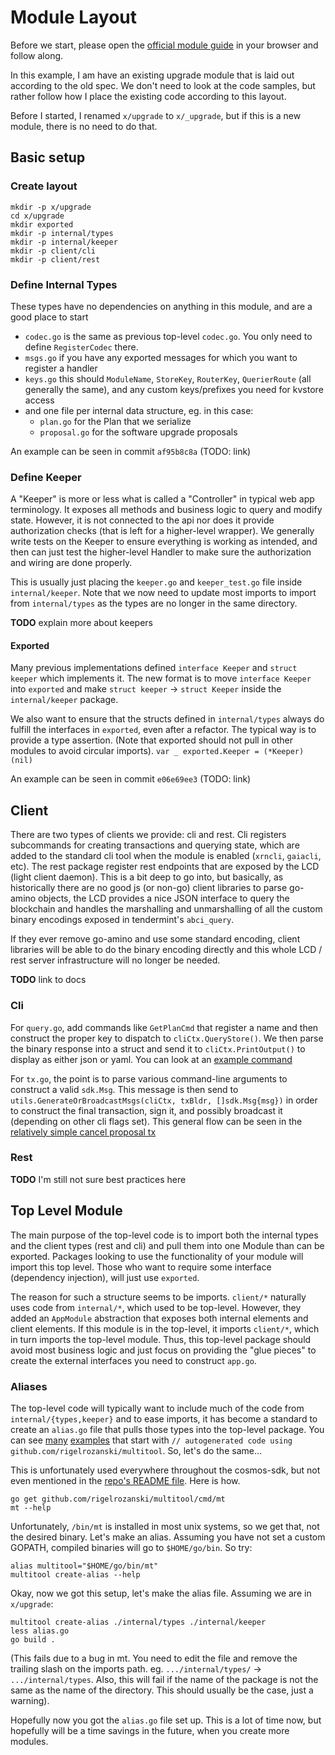 # Module Layout

Before we start, please open the 
[official module guide](https://github.com/cosmos/cosmos-sdk/blob/master/docs/building-modules/structure.md)
in your browser and follow along.

In this example, I am have an existing upgrade module that is laid out according to the old spec.
We don't need to look at the code samples, but rather follow how I place the existing code according
to this layout.

Before I started, I renamed `x/upgrade` to `x/_upgrade`, but if this is a new module, there is no
need to do that.

## Basic setup

### Create layout

```
mkdir -p x/upgrade
cd x/upgrade
mkdir exported
mkdir -p internal/types
mkdir -p internal/keeper
mkdir -p client/cli
mkdir -p client/rest
```

### Define Internal Types

These types have no dependencies on anything in this module, and are a good place to start

* `codec.go` is the same as previous top-level `codec.go`. You only need to define `RegisterCodec` there.
* `msgs.go` if you have any exported messages for which you want to register a handler
* `keys.go` this should `ModuleName`, `StoreKey`, `RouterKey`, `QuerierRoute` (all generally the same), and any custom keys/prefixes you need for kvstore access
* and one file per internal data structure, eg. in this case:
    * `plan.go` for the Plan that we serialize
    * `proposal.go` for the software upgrade proposals

An example can be seen in commit `af95b8c8a` (TODO: link)

### Define Keeper

A "Keeper" is more or less what is called a "Controller" in typical web app terminology.
It exposes all methods and business logic to query and modify state. However, it is
not connected to the api nor does it provide authorization checks (that is left
for a higher-level wrapper). We generally write tests on the Keeper to ensure everything
is working as intended, and then can just test the higher-level Handler to make sure
the authorization and wiring are done properly.

This is usually just placing the `keeper.go` and `keeper_test.go` file inside `internal/keeper`.
Note that we now need to update most imports to import from `internal/types` as the types are
no longer in the same directory.

**TODO** explain more about keepers

#### Exported

Many previous implementations defined `interface Keeper` and `struct keeper` which implements it.
The new format is to move `interface Keeper` into `exported` and make `struct keeper` -> `struct Keeper`
inside the `internal/keeper` package.

We also want to ensure that the structs defined in `internal/types` always do fulfill the 
interfaces in `exported`, even after a refactor. The typical way is to provide a type
assertion. (Note that exported should not pull in other modules to avoid circular imports).
`var _ exported.Keeper = (*Keeper)(nil)`

An example can be seen in commit `e06e69ee3` (TODO: link)

## Client

There are two types of clients we provide: cli and rest. Cli registers subcommands for creating transactions
and querying state, which are added to the standard cli tool when the module is enabled (`xrncli`, `gaiacli`, etc).
The rest package register rest endpoints that are exposed by the LCD (light client daemon). This is a bit
deep to go into, but basically, as historically there are no good js (or non-go) client libraries to parse go-amino
objects, the LCD provides a nice JSON interface to query the blockchain and handles the marshalling and unmarshalling
of all the custom binary encodings exposed in tendermint's `abci_query`. 

If they ever remove go-amino and use some standard encoding, client libraries will be able to do the binary encoding
directly and this whole LCD / rest server infrastructure will no longer be needed.

**TODO** link to docs

### Cli

For `query.go`, add commands like `GetPlanCmd` that register a name and then construct the proper key to
dispatch to `cliCtx.QueryStore()`. We then parse the binary response into a struct and send it
to `cliCtx.PrintOutput()` to display as either json or yaml. You can look at an 
[example command](https://github.com/cosmos/cosmos-sdk/blob/133739c1260c2be89b51efd134be293d1cd70327/x/upgrade/client/cli/query.go#L13-L42)

For `tx.go`, the point is to parse various command-line arguments to construct a valid `sdk.Msg`. This
message is then send to `utils.GenerateOrBroadcastMsgs(cliCtx, txBldr, []sdk.Msg{msg})` in order to
construct the final transaction, sign it, and possibly broadcast it (depending on other cli flags set).
This general flow can be seen in the [relatively simple cancel proposal tx](https://github.com/cosmos/cosmos-sdk/blob/133739c1260c2be89b51efd134be293d1cd70327/x/upgrade/client/cli/tx.go#L143-L178)

### Rest

**TODO** I'm still not sure best practices here

## Top Level Module

The main purpose of the top-level code is to import both the internal types and the client types (rest and cli)
and pull them into one Module than can be exported. Packages looking to use the functionality of your module
will import this top level. Those who want to require some interface (dependency injection), will just use
`exported`.

The reason for such a structure seems to be imports. `client/*` naturally uses code from `internal/*`,
which used to be top-level. However, they added an `AppModule` abstraction that exposes both internal
elements and client elements. If this module is in the top-level, it imports `client/*`, which in
turn imports the top-level module. Thus, this top-level package should avoid most business logic and just focus
on providing the "glue pieces" to create the external interfaces you need to construct `app.go`.

### Aliases

The top-level code will typically want to include much of the code from `internal/{types,keeper}` and to ease
imports, it has become a standard to create an `alias.go` file that pulls those types into the top-level package.
You can see [many](https://github.com/cosmos/cosmos-sdk/blob/master/x/staking/alias.go)
[examples](https://github.com/cosmos/cosmos-sdk/blob/master/x/supply/alias.go) that start with
`// autogenerated code using github.com/rigelrozanski/multitool`. So, let's do the same...

This is unfortunately used everywhere throughout the cosmos-sdk, but not even mentioned
in the [repo's README file](https://github.com/rigelrozanski/multitool/blob/master/README.md). Here is how.

```console
go get github.com/rigelrozanski/multitool/cmd/mt
mt --help
```

Unfortunately, `/bin/mt` is installed in most unix systems, so we get that, not the desired binary.
Let's make an alias. Assuming you have not set a custom GOPATH, compiled binaries will go to `$HOME/go/bin`.
So try:

```console
alias multitool="$HOME/go/bin/mt"
multitool create-alias --help
```

Okay, now we got this setup, let's make the alias file. Assuming we are in `x/upgrade`:

```console
multitool create-alias ./internal/types ./internal/keeper
less alias.go
go build .
```

(This fails due to a bug in mt. You need to edit the file and remove the trailing slash on the imports path.
eg. `.../internal/types/` -> `.../internal/types`. Also, this will fail if the name of the package is not
the same as the name of the directory. This should usually be the case, just a warning).

Hopefully now you got the `alias.go` file set up. This is a lot of time now, but hopefully will be a time savings
in the future, when you create more modules.
